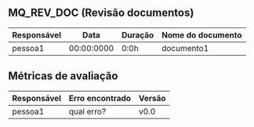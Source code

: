 ## MQ_REV_DOC (Revisão documentos)

Responsável | Data | Duração | Nome do documento
--- | --- | --- | ---
pessoa1 | 00:00:0000 | 0:0h | documento1

## Métricas de avaliação
Responsável | Erro encontrado | Versão |
--- | --- | --- |
pessoa1 | qual erro? | v0.0
